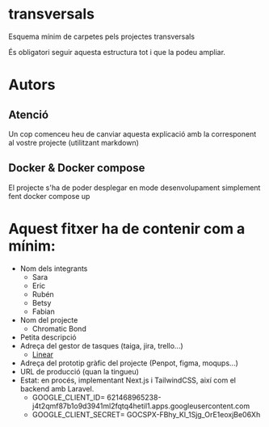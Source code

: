 # transversals
Esquema mínim de carpetes pels projectes transversals

És obligatori seguir aquesta estructura tot i que la podeu ampliar.
# Autors

## Atenció
Un cop comenceu heu de canviar aquesta explicació amb la corresponent al vostre projecte (utilitzant markdown)

## Docker & Docker compose
El projecte s'ha de poder desplegar en mode desenvolupament simplement fent docker compose up

# Aquest fitxer ha de contenir com a mínim:
 * Nom dels integrants
    - Sara
    - Eric
    - Rubén
    - Betsy
    - Fabian
 * Nom del projecte
    - Chromatic Bond
 * Petita descripció
 * Adreça del gestor de tasques (taiga, jira, trello...)
    - [Linear](https://linear.app/institut-pedralbes/team/CBD/active)
 * Adreça del prototip gràfic del projecte (Penpot, figma, moqups...)
 * URL de producció (quan la tingueu)
 * Estat: en procés, implementant Next.js i TailwindCSS, així com el backend amb Laravel.
   * GOOGLE_CLIENT_ID= 621468965238-j4t2qmf87b1o9d3941ml2fqtq4hetil1.apps.googleusercontent.com
   * GOOGLE_CLIENT_SECRET= GOCSPX-FBhy_Kl_1Sjg_OrE1eoxjBe06Xh